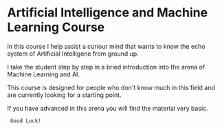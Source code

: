 # Artificial Intelligence and Machine Learning Course

In this course I help assist a curiour mind that wants to know the echo system of Artificial Intelligene from ground up.

I take the student step by step in a bried introduction into the arena of Machine Learning and AI.

This course is designed for people who don't know much in this field and are currently looking for a starting point.

If you have advanced in this  arena you will find the material very basic.

` Good Luck!`
